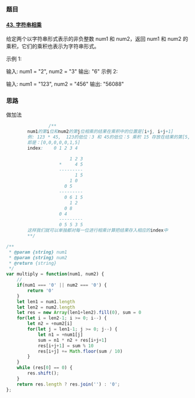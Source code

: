 ### 题目

#### [43. 字符串相乘](https://leetcode-cn.com/problems/multiply-strings/)

给定两个以字符串形式表示的非负整数 num1 和 num2，返回 num1 和 num2 的乘积，它们的乘积也表示为字符串形式。

示例 1:

输入: num1 = "2", num2 = "3"
输出: "6"
示例 2:

输入: num1 = "123", num2 = "456"
输出: "56088"

### 思路

做加法

```java
				/**
        num1的第i位和num2的第j位相乘的结果在乘积中的位置是[i+j, i+j+1]
        例: 123 * 45,  123的低位：3 和 45的低位：5 乘积 15 存放在结果的第[5, 6]位（此时i=3，j=2）中
        即是：[0,0,0,0,0,1,5]
        index:    0 1 2 3 4  

                        1 2 3
                    *     4 5
                    ---------
                          1 5
                        1 0
                      0 5
                    ---------
                      0 6 1 5
                        1 2
                      0 8
                    0 4
                    ---------
                    0 5 5 3 5
        这样我们就可以单独都对每一位进行相乘计算把结果存入相应的index中        
        **/
```

```js
/**
 * @param {string} num1
 * @param {string} num2
 * @return {string}
 */
var multiply = function(num1, num2) {
    // 
    if(num1 === '0' || num2 === '0') {
        return '0'
    }
    let len1 = num1.length
    let len2 = num2.length
    let res = new Array(len1+len2).fill(0), sum = 0
    for(let i = len2-1; i >= 0; i--) {
        let n2 = +num2[i]
        for(let j = len1-1; j >= 0; j--) {
            let n1 = +num1[j]
            sum = n1 * n2 + res[i+j+1]
            res[i+j+1] = sum % 10
            res[i+j] += Math.floor(sum / 10)
        }
    }
    while (res[0] == 0) {
        res.shift();
    }
    return res.length ? res.join('') : '0';
};


```

